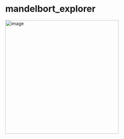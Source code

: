# mandelbort_explorer
<img width="358" alt="image" src="https://user-images.githubusercontent.com/113453761/210129194-6e7ff83d-1fbd-459d-a7f8-0e87f3fc84a0.png">
